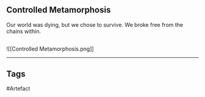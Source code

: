 ## Controlled Metamorphosis
Our world was dying, but we chose to survive.
We broke free from the chains within.
## 
![[Controlled Metamorphosis.png]]

---
## Tags
#Artefact